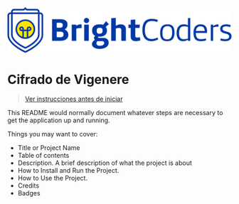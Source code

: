 ![BrightCoders Logo](img/logo.png)

# Cifrado de Vigenere

> [Ver instrucciones antes de iniciar](./instructions.md)

This README would normally document whatever steps are necessary to get the application up and running.

Things you may want to cover:

- Title or Project Name
- Table of contents
- Description. A brief description of what the project is about
- How to Install and Run the Project.
- How to Use the Project.
- Credits
- Badges
